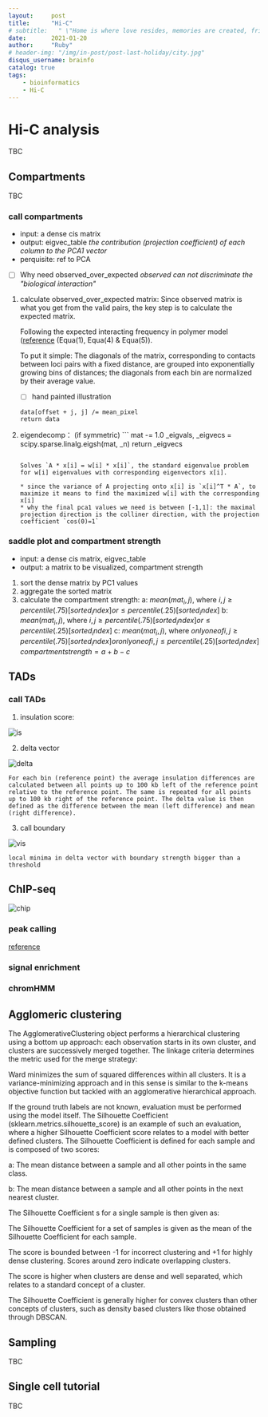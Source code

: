 ```yaml
---
layout:     post
title:      "Hi-C"
# subtitle:   " \"Home is where love resides, memories are created, friends always belong, and laughter never ends.\""
date:       2021-01-20
author:     "Ruby"
# header-img: "/img/in-post/post-last-holiday/city.jpg"
disqus_username: brainfo
catalog: true
tags:
    - bioinformatics
    - Hi-C
---
```


# Hi-C analysis
TBC

## Compartments
TBC

### call compartments

- input: a dense cis matrix
- output: eigvec_table *the contribution (projection coefficient) of each column to the PCA1 vector*
- perquisite: ref to PCA

- [ ] Why need observed_over_expected
	*observed can not discriminate the "biological interaction"*
1. calculate observed_over_expected matrix:
	Since observed matrix is what you get from the valid pairs, the key step is to calculate the expected matrix.
	
	Following the expected interacting frequency in polymer model ([reference](https://academic.oup.com/nargab/article/2/2/lqaa020/5813971) (Equa(1), Equa(4) & Equa(5)). 
	
	To put it simple:     The diagonals of the matrix, corresponding to contacts between loci pairs with a fixed distance, are grouped into exponentially growing bins of distances; the diagonals from each bin are normalized by their average value.
	
	- [ ] hand painted illustration

	```
	data[offset + j, j] /= mean_pixel
	return data
	```
	
2. eigendecomp：
	(if symmetric) ```
	mat -= 1.0
	_eigvals, _eigvecs = scipy.sparse.linalg.eigsh(mat, _n)
	return _eigvecs
	```
	
	Solves `A * x[i] = w[i] * x[i]`, the standard eigenvalue problem for w[i] eigenvalues with corresponding eigenvectors x[i].
   
    * since the variance of A projecting onto x[i] is `x[i]^T * A`, to maximize it means to find the maximized w[i] with the corresponding x[i]
    * why the final pca1 values we need is between [-1,1]: the maximal projection direction is the colliner direction, with the projection coefficient `cos(0)=1`

### saddle plot and compartment strength
- input: a dense cis matrix,  eigvec_table
- output: a matrix to be visualized, compartment strength
1. sort the dense matrix by PC1 values
2. aggregate the sorted matrix
3. calculate the compartment strength:
	a: $mean (mat_i,j)$, where $i, j \geq percentile(.75)[sorted_index] or \leq percentile(.25)[sorted_index]$
	b: $mean (mat_i,j)$, where $i, j \geq percentile(.75)[sorted_index] or \leq percentile(.25)[sorted_index]$
	c: $mean (mat_i,j)$, where $only one of i, j  \geq percentile(.75)[sorted_index] or only one of i, j  \leq percentile(.25)[sorted_index]$
	$compartment strength  = a+b-c$
## TADs

### call TADs

1. insulation score:

![is](./figs/IS.png)

2. delta vector

![delta](./figs/delta.png)

	For each bin (reference point) the average insulation differences are calculated between all points up to 100 kb left of the reference point relative to the reference point. The same is repeated for all points up to 100 kb right of the reference point. The delta value is then defined as the difference between the mean (left difference) and mean (right difference).

3. call boundary

![vis](./figs/vis.png)

	local minima in delta vector with boundary strength bigger than a threshold

## ChIP-seq
![chip](./figs/chip_analyze.png)
### peak calling
[reference](https://hbctraining.github.io/Intro-to-ChIPseq/lessons/05_peak_calling_macs.html)
### signal enrichment

### chromHMM

## Agglomeric clustering

The AgglomerativeClustering object performs a hierarchical clustering using a bottom up approach: each observation starts in its own cluster, and clusters are successively merged together. The linkage criteria determines the metric used for the merge strategy:

Ward minimizes the sum of squared differences within all clusters. It is a variance-minimizing approach and in this sense is similar to the k-means objective function but tackled with an agglomerative hierarchical approach.

If the ground truth labels are not known, evaluation must be performed using the model itself. The Silhouette Coefficient (sklearn.metrics.silhouette_score) is an example of such an evaluation, where a higher Silhouette Coefficient score relates to a model with better defined clusters. The Silhouette Coefficient is defined for each sample and is composed of two scores:

a: The mean distance between a sample and all other points in the same class.

b: The mean distance between a sample and all other points in the next nearest cluster.

The Silhouette Coefficient s for a single sample is then given as:

 
The Silhouette Coefficient for a set of samples is given as the mean of the Silhouette Coefficient for each sample.

The score is bounded between -1 for incorrect clustering and +1 for highly dense clustering. Scores around zero indicate overlapping clusters.

The score is higher when clusters are dense and well separated, which relates to a standard concept of a cluster.

The Silhouette Coefficient is generally higher for convex clusters than other concepts of clusters, such as density based clusters like those obtained through DBSCAN.

## Sampling
TBC

## Single cell tutorial
TBC






  


